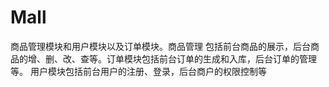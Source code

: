 # Mall
商品管理模块和用户模块以及订单模块。商品管理 包括前台商品的展示，后台商品的增、删、改、查等。订单模块包括前台订单的生成和入库，后台订单的管理等。 用户模块包括前台用户的注册、登录，后台商户的权限控制等

